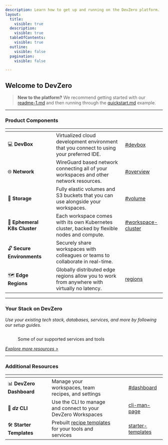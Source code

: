 ```yaml
---
description: Learn how to get up and running on the DevZero platform.
layout:
  title:
    visible: true
  description:
    visible: true
  tableOfContents:
    visible: true
  outline:
    visible: false
  pagination:
    visible: false

---
```


## Welcome to DevZero

> **New to the platform?**
> We recommend getting started with our [readme-1.md](getting-started/readme-1.md "mention") and then running through the [quickstart.md](getting-started/quickstart.md "mention") example.

***

### Product Components

<table data-view="cards">
	<thead>
		<tr>
			<th></th>
			<th></th>
			<th></th>
			<th data-hidden data-card-target data-type="content-ref"></th>
		</tr>
	</thead>
	<tbody>
		<tr>
			<td>
				<span data-gb-custom-inline data-tag="emoji" data-code="1f4bb">💻</span>
				<strong>DevBox</strong>
			</td>
			<td></td>
			<td>Virtualized cloud development environment that you connect to using your preferred IDE.</td>
			<td>
				<a href="references/terminology.md#devbox">#devbox</a>
			</td>
		</tr>
		<tr>
			<td>
				<span data-gb-custom-inline data-tag="emoji" data-code="1f310">🌐</span>
				<strong>Network</strong>
			</td>
			<td></td>
			<td>WireGuard based network connecting all of your workspaces and other network resources.</td>
			<td>
				<a href="devzero-network/overview.md">#overview</a>
			</td>
		</tr>
		<tr>
			<td>
				<span data-gb-custom-inline data-tag="emoji" data-code="1f4be">💾</span>
				<strong>Storage</strong>
			</td>
			<td></td>
			<td>Fully elastic volumes and S3 buckets that you can use alongside your workspaces.</td>
			<td>
				<a href="devzero-storage/overview.md">#volume</a>
			</td>
		</tr>
		<tr>
			<td>
				<span data-gb-custom-inline data-tag="emoji" data-code="1f47b">👻</span>
				<strong>Ephemeral K8s Cluster</strong>
			</td>
			<td></td>
			<td>Each workspace comes with its own Kubernetes cluster, backed by flexible nodes and compute.</td>
			<td>
				<a href="references/terminology.md#workspace-cluster">#workspace-cluster</a>
			</td>
		</tr>
		<tr>
			<td>
				<span data-gb-custom-inline data-tag="emoji" data-code="1f513">🔓</span>
				<strong>Secure Environments</strong>
			</td>
			<td></td>
			<td>Securely share workspaces with colleagues or teams to collaborate in real-time.</td>
			<td></td>
		</tr>
		<tr>
			<td>
				<span data-gb-custom-inline data-tag="emoji" data-code="1f5fa">🗺️</span>
				<strong>Edge Regions</strong>
			</td>
			<td></td>
			<td>Globally distributed edge regions allow you to work from anywhere with virtually no latency.</td>
			<td>
				<a href="workspaces/regions/">regions</a>
			</td>
		</tr>
	</tbody>
</table>

***

### Your Stack on DevZero

_Use your existing tech stack, databases, services, and more by following our setup guides._

<div data-full-width="true">

<figure><img src=".gitbook/assets/CleanShot 2024-06-13 at 19.19.00@2x.png" alt=""><figcaption><p>Some of our supported services and tools</p></figcaption></figure>

</div>

[_Explore more resources >_](references/starter-templates/)

***

### Additional Resources

<table data-view="cards">
	<thead>
		<tr>
			<th></th>
			<th></th>
			<th></th>
			<th data-type="content-ref"></th>
			<th data-hidden data-card-cover data-type="files"></th>
			<th data-hidden data-card-target data-type="content-ref"></th>
		</tr>
	</thead>
	<tbody>
		<tr>
			<td>
				<span data-gb-custom-inline data-tag="emoji" data-code="1f4ca">📊</span>
				<strong>DevZero Dashboard</strong>
			</td>
			<td></td>
			<td>Manage your workspaces, team recipes, and settings</td>
			<td></td>
			<td></td>
			<td>
				<a href="references/terminology.md#dashboard">#dashboard</a>
			</td>
		</tr>
		<tr>
			<td>
				<span data-gb-custom-inline data-tag="emoji" data-code="1f680">🚀</span>
				<em>
					<strong>dz</strong>
				</em>
				<strong> CLI</strong>
			</td>
			<td></td>
			<td>Use the CLI to manage and connect to your DevZero Workspaces</td>
			<td></td>
			<td></td>
			<td>
				<a href="references/cli-man-page/">cli-man-page</a>
			</td>
		</tr>
		<tr>
			<td>
				<span data-gb-custom-inline data-tag="emoji" data-code="1f6e0">🛠️</span>
				<strong>Starter Templates</strong>
			</td>
			<td></td>
			<td>Prebuilt <a href="references/terminology.md#recipe">recipe templates</a> for your tools and services
			</td>
			<td></td>
			<td></td>
			<td>
				<a href="references/starter-templates/">starter-templates</a>
			</td>
		</tr>
	</tbody>
</table>
